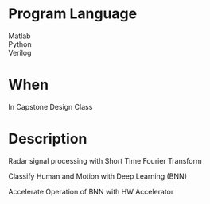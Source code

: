 # Program Language  
Matlab  
Python  
Verilog  
  
# When  
In Capstone Design Class  
  
# Description  
Radar signal processing with Short Time Fourier Transform  
 
Classify Human and Motion with Deep Learning (BNN) 

Accelerate Operation of BNN with HW Accelerator    
